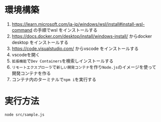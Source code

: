 # 環境構築

1. https://learn.microsoft.com/ja-jp/windows/wsl/install#install-wsl-command の手順でwsl をインストールする
1. https://docs.docker.com/desktop/install/windows-install/ からdocker desktop をインストールする
1. https://code.visualstudio.com/ からvscode をインストールする
1. vscodeを開く
1. `拡張機能`で`Dev Containers`を検索しインストールする
1. `リモートエクスプローラ`で`新しい開発コンテナ`を作り`Node.js`のイメージを使って開発コンテナを作る
1. コンテナ内のターミナルで`npm i`を実行する

# 実行方法
```
node src/sample.js
```



